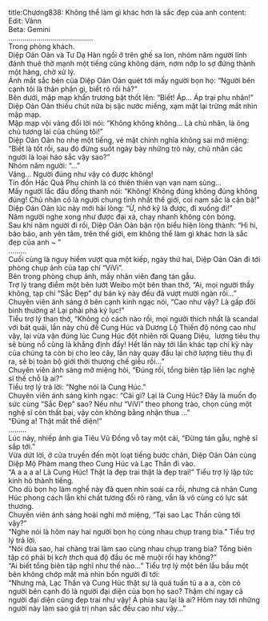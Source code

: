 title:Chương838: Không thể làm gì khác hơn là sắc đẹp của anh
content:
Edit: Vânn<br>Beta: Gemini<br>……………………………………<br>Trong phòng khách.<br>Diệp Oản Oản và Tư Dạ Hàn ngồi ở trên ghế sa lon, nhóm năm người lính đánh thuê thở mạnh một tiếng cũng không dám, nơm nớp lo sợ đứng thành một hàng, chờ xử lý.<br>Ánh mắt sắc bén của Diệp Oản Oản quét tới mấy người bọn họ: “Người bên cạnh tôi là thân phận gì, biết rõ rồi hả?”<br>Bên dưới, mập mạp khẩn trương bật thốt lên: “Biết! Áp… Áp trại phu nhân!”<br>Diệp Oản Oản thiếu chút nữa bị sặc nước miếng, xạm mặt lại trừng mắt nhìn mập mạp.<br>Mập mạp vội vàng đổi lời nói: “Không không không… Là chủ nhân, là ông chủ tương lai của chúng tôi!”<br>Diệp Oản Oản ho nhẹ một tiếng, vẻ mặt chính nghĩa không sai mở miệng: “Biết là tốt rồi, sau đó đừng suốt ngày bày những trò này, chủ nhân các người là loại háo sắc vậy sao?”<br>Nhóm năm người: “…”<br>Vâng… Người đúng như vậy có được không!<br>Tin đồn Hắc Quả Phụ chính là có thiên thiên vạn vạn nam sủng…<br>Mấy người lắc đầu đồng thanh nói: “Không! Không đúng không đúng không đúng! Chủ nhân cô là người chung tình nhất thế giới, coi nam sắc là cặn bã!”<br>Diệp Oản Oản lúc này mới hài lòng: “Ừ, nhớ kỹ là được, đi xuống đi!”<br>Năm người nghe xong như được đại xá, chạy nhanh không còn bóng.<br>Sau khi năm người đi rồi, Diệp Oản Oản bận rộn biểu hiện lòng thành: “Hì hì, bảo bảo, anh yên tâm, trên thế giới, em không thể làm gì khác hơn là sắc đẹp của anh ~ ”<br>………<br>Cuối cùng là nguy hiểm vượt qua một kiếp, ngày thứ hai, Diệp Oản Oản đi tới phòng chụp ảnh của tạp chí “ViVi”.<br>Bên trong phòng chụp ảnh, mấy nhân viên đang tán gẫu.<br>Trợ lý trang điểm một bên lướt Weibo một bên than thở, “Ai, mọi người thấy không, tạp chí “Sắc Đẹp” dự bán kỳ này đều đã vượt mười ngàn rồi…”<br>Chuyên viên ánh sáng ở bên cạnh kinh ngạc nói, “Cao như vậy? Là gấp đôi bình thường a! Lại phải phá kỷ lục!”<br>Tiểu trợ lý than thở, “Không có cách nào rồi, mọi người thích nhất là scandal với bát quái, lần này chủ đề Cung Húc và Dương Lộ Thiến độ nóng cao như vậy, lại vừa vặn đúng lúc Cung Húc đột nhiên rời Quang Diệu,  lượng tiêu thụ sẽ bùng nổ cũng là khẳng định đấy! Hết lần này tới lần khác tạp chí kỳ này của chúng ta còn bị cho leo cây, lần này quay đầu lại chờ lượng tiêu thụ đi ra, sẽ bị toàn bộ giới thời thượng chế giễu rồi…”<br>Chuyên viên ánh sáng mở miệng hỏi, “Đúng rồi, tổng biên tập liên lạc nghệ sĩ thế chỗ là ai?”<br>Tiểu trợ lý trả lời: “Nghe nói là Cung Húc.”<br>Chuyên viên ánh sáng kinh ngạc: “Cái gì? Lại là Cung Húc? Đây là muốn đọ sức cùng “Sắc Đẹp” sao? Nếu như “ViVi” theo phong trào, chọn cùng một nghệ sĩ còn thất bại, vậy còn không bằng nhận thua …”<br>“Đúng a! Thật mất thể diện!”<br>………<br>Lúc này, nhiếp ảnh gia Tiêu Vũ Đồng vỗ tay một cái, “Đừng tán gẫu, nghệ sĩ sắp tới.”<br>Vừa dứt lời, ở cửa truyền đến một loạt tiếng bước chân, Diệp Oản Oản cùng Diệp Mộ Phàm mang theo Cung Húc và Lạc Thần đi vào.<br>“A a a a a! Là Cung Húc! Thật là đẹp trai thật là đẹp trai!” Tiểu trợ lý lập tức kinh hô thành tiếng.<br>Cho dù bọn họ làm nghề này đã quen nhìn soái ca rồi, nhưng cá nhân Cung Húc phong cách lẫn khí chất tương đối rõ ràng, vẫn là vô cùng có lực sát thương.<br>Chuyên viên ánh sáng hoài nghi mở miệng, “Tại sao Lạc Thần cũng tới vậy?”<br>“Nghe nói là hôm nay hai người bọn họ cùng nhau chụp trang bìa.” Tiểu trợ lý trả lời.<br>“Nói đùa sao, hai chàng trai làm sao cùng nhau chụp trang bìa? Tổng biên tập có phải bị k*ch th*ch quá độ đầu óc mê muội rồi hay không?”<br>“Ai biết tổng biên tập nghĩ như thế nào…” Tiểu trợ lý một bên lầu bầu một bên không chớp mắt mà nhìn bốn người đi tới:<br>“Nhưng mà, Lạc Thần và Cung Húc thật sự là quá tuấn tú a a a, còn có người bên cạnh đó là người đại diện của bọn họ sao? Thậm chí ngay cả người đại diện cũng đẹp trai như vậy! Á phía sau lại là ai? Hôm nay tới những người này làm sao giá trị nhan sắc đều cao như vậy…”